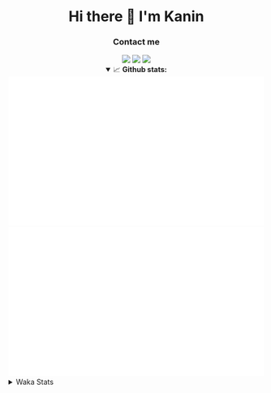 <div align="center">
 <h1>Hi there 👋 I'm Kanin</h1>
 <h3>Contact me</h3>
 <a href="mailto:im@kanin.dev"><img src="https://img.shields.io/badge/gmail-%23D14836.svg?&style=for-the-badge&logo=gmail&logoColor=white"/></a>
 <a href="https://twitter.com/KaninDev"><img src="https://img.shields.io/badge/twitter-%231DA1F2.svg?&style=for-the-badge&logo=twitter&logoColor=white"/></a>
 <a href="https://www.linkedin.com/in/KaninDev"><img src="https://img.shields.io/badge/linkedin-%230077B5.svg?&style=for-the-badge&logo=linkedin&logoColor=white"/></a>
<details open>
  <summary>📈 <b>Github stats:</b></summary>
  <img src="https://github.com/Kanin/Kanin/blob/master/scripts/GitHubStats/generated/overview.svg"/>
  <img src="https://github.com/Kanin/Kanin/blob/master/scripts/GitHubStats/generated/languages.svg"/>
</details>
</div>

<details>
 <summary>Waka Stats</summary>

<!--START_SECTION:waka-->
![Code Time](http://img.shields.io/badge/Code%20Time-1%2C793%20hrs%2040%20mins-blue)

![Profile Views](http://img.shields.io/badge/Profile%20Views-17-blue)

![Lines of code](https://img.shields.io/badge/From%20Hello%20World%20I%27ve%20Written-27262%20lines%20of%20code-blue)

**🐱 My GitHub Data** 

> 🏆 463 Contributions in the Year 2021
 > 
> 📦 81.2 kB Used in GitHub's Storage 
 > 
> 🚫 Not Opted to Hire
 > 
> 📜 13 Public Repositories 
 > 
> 🔑 9 Private Repositories  
 > 
**I'm an Early 🐤** 

```text
🌞 Morning    100 commits    ████░░░░░░░░░░░░░░░░░░░░░   16.0% 
🌆 Daytime    237 commits    █████████░░░░░░░░░░░░░░░░   37.92% 
🌃 Evening    146 commits    █████░░░░░░░░░░░░░░░░░░░░   23.36% 
🌙 Night      142 commits    █████░░░░░░░░░░░░░░░░░░░░   22.72%

```
📅 **I'm Most Productive on Monday** 

```text
Monday       120 commits    ████░░░░░░░░░░░░░░░░░░░░░   19.2% 
Tuesday      104 commits    ████░░░░░░░░░░░░░░░░░░░░░   16.64% 
Wednesday    101 commits    ████░░░░░░░░░░░░░░░░░░░░░   16.16% 
Thursday     70 commits     ██░░░░░░░░░░░░░░░░░░░░░░░   11.2% 
Friday       72 commits     ███░░░░░░░░░░░░░░░░░░░░░░   11.52% 
Saturday     55 commits     ██░░░░░░░░░░░░░░░░░░░░░░░   8.8% 
Sunday       103 commits    ████░░░░░░░░░░░░░░░░░░░░░   16.48%

```


📊 **This Week I Spent My Time On** 

```text
⌚︎ Time Zone: America/New_York

💬 Programming Languages: 
Python                   7 hrs 30 mins       █████████████████████░░░░   85.27% 
virtualenv               1 hr 7 mins         ███░░░░░░░░░░░░░░░░░░░░░░   12.83% 
Text                     10 mins             ░░░░░░░░░░░░░░░░░░░░░░░░░   1.9%

🔥 Editors: 
PyCharm                  8 hrs 48 mins       █████████████████████████   100.0%

🐱‍💻 Projects: 
TomsBotPyCord            8 hrs 43 mins       ████████████████████████░   99.07% 
py-cord                  2 mins              ░░░░░░░░░░░░░░░░░░░░░░░░░   0.43% 
Unknown Project          1 min               ░░░░░░░░░░░░░░░░░░░░░░░░░   0.33% 
TomsBot                  0 secs              ░░░░░░░░░░░░░░░░░░░░░░░░░   0.17%

💻 Operating System: 
Linux                    8 hrs 48 mins       █████████████████████████   100.0%

```

**I Mostly Code in Python** 

```text
Python                   23 repos            ███████████████████░░░░░░   76.67% 
JavaScript               3 repos             ██░░░░░░░░░░░░░░░░░░░░░░░   10.0% 
Java                     2 repos             █░░░░░░░░░░░░░░░░░░░░░░░░   6.67% 
Kotlin                   1 repo              ░░░░░░░░░░░░░░░░░░░░░░░░░   3.33% 
HTML                     1 repo              ░░░░░░░░░░░░░░░░░░░░░░░░░   3.33%

```


**Timeline**

![Chart not found](https://raw.githubusercontent.com/Kanin/Kanin/master/charts/bar_graph.png) 


 Last Updated on 05/12/2021
<!--END_SECTION:waka-->
</details>
